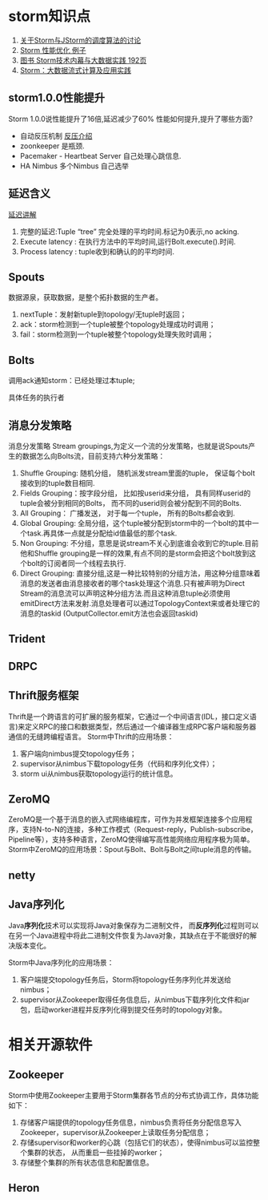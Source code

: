 # storm知识点

1. [关于Storm与JStorm的调度算法的讨论](http://m.blog.csdn.net/article/details?id=50433273)
1. [Storm 性能优化 例子](http://www.jianshu.com/p/f645eb7944b0)
1. [图书 Storm技术内幕与大数据实践 192页](http://detail.dangdang.com/23699059.html#catalog)
1. [Storm：大数据流式计算及应用实践](http://detail.dangdang.com/23668216.html#catalog)

## storm1.0.0性能提升

Storm 1.0.0说性能提升了16倍,延迟减少了60%
性能如何提升,提升了哪些方面?

- 自动反压机制	[反压介绍](http://jobs.one2team.com/apache-storms/)
- zoonkeeper 是瓶颈.
- Pacemaker - Heartbeat Server 自己处理心跳信息.
- HA Nimbus 多个Nimbus 自己选举


## 延迟含义

[延迟讲解](http://stackoverflow.com/questions/33558613/storm-huge-discrepancy-between-bolt-latency-and-total-latency)

1. 完整的延迟:Tuple “tree” 完全处理的平均时间.标记为0表示,no acking.
1. Execute latency : 在执行方法中的平均时间,运行Bolt.execute().时间.
1. Process latency : tuple收到和确认的的平均时间.

## Spouts

数据源泉，获取数据，是整个拓扑数据的生产者。

1. nextTuple：发射新tuple到topology/无tuple时返回；
2. ack：storm检测到一个tuple被整个topology处理成功时调用；
3. fail：storm检测到一个tuple被整个topology处理失败时调用；

## Bolts

调用ack通知storm：已经处理过本tuple;

具体任务的执行者



## 消息分发策略

消息分发策略
Stream groupings,为定义一个流的分发策略，也就是说Spouts产生的数据怎么向Bolts流，目前支持六种分发策略：

1. Shuffle Grouping: 随机分组， 随机派发stream里面的tuple， 保证每个bolt接收到的tuple数目相同.
2. Fields Grouping：按字段分组， 比如按userid来分组， 具有同样userid的tuple会被分到相同的Bolts， 而不同的userid则会被分配到不同的Bolts.
3. All Grouping： 广播发送， 对于每一个tuple， 所有的Bolts都会收到.
4. Global Grouping: 全局分组，这个tuple被分配到storm中的一个bolt的其中一个task.再具体一点就是分配给id值最低的那个task.
5. Non Grouping: 不分组，意思是说stream不关心到底谁会收到它的tuple.目前他和Shuffle grouping是一样的效果,有点不同的是storm会把这个bolt放到这个bolt的订阅者同一个线程去执行.
6. Direct Grouping: 直接分组,这是一种比较特别的分组方法，用这种分组意味着消息的发送者由消息接收者的哪个task处理这个消息.只有被声明为Direct Stream的消息流可以声明这种分组方法.而且这种消息tuple必须使用emitDirect方法来发射.消息处理者可以通过TopologyContext来或者处理它的消息的taskid (OutputCollector.emit方法也会返回taskid)

## Trident  


## DRPC

## Thrift服务框架

Thrift是一个跨语言的可扩展的服务框架，它通过一个中间语言(IDL，接口定义语言)来定义RPC的接口和数据类型，然后通过一个编译器生成RPC客户端和服务器通信的无缝跨编程语言。
Storm中Thrift的应用场景：

1. 客户端向nimbus提交topology任务；
1. supervisor从nimbus下载topology任务（代码和序列化文件）；
1. storm ui从nimbus获取topology运行的统计信息。

## ZeroMQ

ZeroMQ是一个基于消息的嵌入式网络编程库，可作为并发框架连接多个应用程序，支持N-to-N的连接，多种工作模式（Request-reply，Publish-subscribe，Pipeline等），支持多种语言，ZeroMQ使得编写高性能网络应用程序极为简单。
Storm中ZeroMQ的应用场景：Spout与Bolt、Bolt与Bolt之间tuple消息的传输。

## netty

## Java序列化

Java**序列化**技术可以实现将Java对象保存为二进制文件，
而**反序列化**过程则可以在另一个Java进程中将此二进制文件恢复为Java对象，其缺点在于不能很好的解决版本变化。

Storm中Java序列化的应用场景：

1. 客户端提交topology任务后，Storm将topology任务序列化并发送给nimbus；
1. supervisor从Zookeeper取得任务信息后，从nimbus下载序列化文件和jar包，启动worker进程并反序列化得到提交任务时的topology对象。

# 相关开源软件

## Zookeeper

Storm中使用Zookeeper主要用于Storm集群各节点的分布式协调工作，具体功能如下：

1. 存储客户端提供的topology任务信息，nimbus负责将任务分配信息写入Zookeeper，supervisor从Zookeeper上读取任务分配信息；
1. 存储supervisor和worker的心跳（包括它们的状态），使得nimbus可以监控整个集群的状态， 从而重启一些挂掉的worker；
1. 存储整个集群的所有状态信息和配置信息。


## Heron